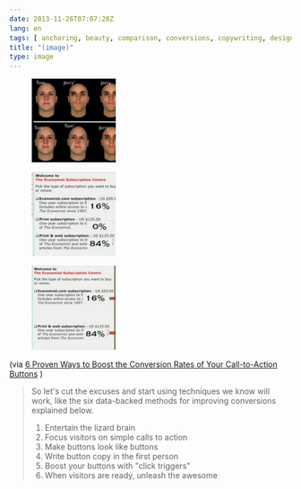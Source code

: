 ```yaml
---
date: 2013-11-26T07:07:28Z
lang: en
tags: [ anchoring, beauty, comparison, conversions, copywriting, design, economist, marketing, pricing, psychology ]
title: "(image)"
type: image
---
```


<figure>
<a
href="https://hugo.ferreira.cc/via-6-proven-ways-to-boost-the-conversion-rates/attachment/309/"
rel="attachment"><img
src="tumblr_mwvqc7saMj1qz82meo1_1280-150x150.png"
width="150" height="150" /></a></figure>

<figure>
<a
href="https://hugo.ferreira.cc/via-6-proven-ways-to-boost-the-conversion-rates/attachment/310/"
rel="attachment"><img
src="tumblr_mwvqc7saMj1qz82meo2_r1_1280-150x150.png"
width="150" height="150" /></a></figure>

<figure>
<a
href="https://hugo.ferreira.cc/via-6-proven-ways-to-boost-the-conversion-rates/attachment/311/"
rel="attachment"><img
src="tumblr_mwvqc7saMj1qz82meo3_r1_1280-150x150.png"
width="150" height="150" /></a></figure>

(via [6 Proven Ways to Boost the Conversion Rates of Your Call-to-Action
Buttons](http://www.copyblogger.com/call-to-action-buttons/) )

> So let's cut the excuses and start using techniques we know will work,
> like the six data-backed methods for improving conversions explained
> below.
>
> 1.   Entertain the lizard brain
> 2.   Focus visitors on simple calls to action
> 3.   Make buttons look like buttons
> 4.   Write button copy in the first person
> 5.   Boost your buttons with "click triggers"
> 6.   When visitors are ready, unleash the awesome

